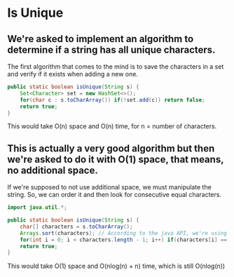 # Is Unique

## We're asked to implement an algorithm to determine if a string has all unique characters.

The first algorithm that comes to the mind is to save the characters in a set and verify if it exists when adding a new one.

```java
public static boolean isUnique(String s) {
    Set<Character> set = new HashSet<>();
    for(char c : s.toCharArray()) if(!set.add(c)) return false;
    return true;
}
```

This would take O(n) space and O(n) time, for n = number of characters.

## This is actually a very good algorithm but then we're asked to do it with O(1) space, that means, no additional space.

If we're supposed to not use additional space, we must manipulate the string.
So, we can order it and then look for consecutive equal characters.

```java
import java.util.*;

public static boolean isUnique(String s) {
    char[] characters = s.toCharArray();
    Arrays.sort(characters); // According to the java API, we're using Quicksort here - O(nlog(n))
    for(int i = 0; i < characters.length - 1; i++) if(characters[i] == characters[i+1]) return false;
    return true;
}
```

This would take O(1) space and O(nlog(n) + n) time, which is still O(nlog(n))
